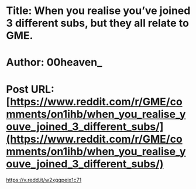 # Title: When you realise you’ve joined 3 different subs, but they all relate to GME.
# Author: 00heaven_
# Post URL: [https://www.reddit.com/r/GME/comments/on1ihb/when_you_realise_youve_joined_3_different_subs/](https://www.reddit.com/r/GME/comments/on1ihb/when_you_realise_youve_joined_3_different_subs/)


https://v.redd.it/w2xgqpeix1c71